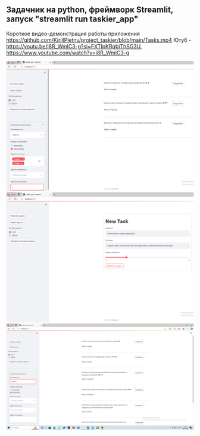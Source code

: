## Задачник на python, фреймворк Streamlit, запуск "streamlit run taskier_app"
Короткое видео-демонстрация работы приложения https://github.com/KirillPletnv/project_taskier/blob/main/Tasks.mp4
Ютуб - https://youtu.be/i8R_WmlC3-g?si=FXTIpKRqbiThSG3U, https://www.youtube.com/watch?v=i8R_WmlC3-g

![Screenshot](https://github.com/KirillPletnv/project_taskier/blob/main/Screenshot1.png)
![Screenshot](https://github.com/KirillPletnv/project_taskier/blob/main/Screenshot2.png)
![Screenshot](https://github.com/KirillPletnv/project_taskier/blob/main/Screenshot3.png)

